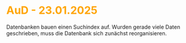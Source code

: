 # <font color = "orange">AuD - 23.01.2025</font>
Datenbanken bauen einen Suchindex auf. Wurden gerade viele Daten geschrieben, muss die Datenbank sich zunächst reorganisieren.